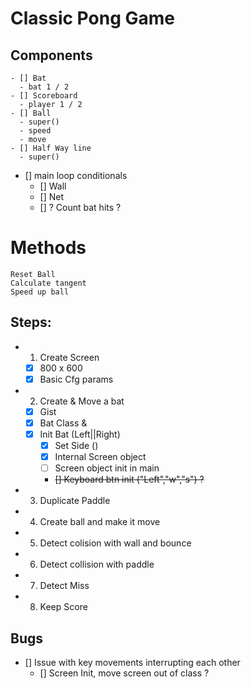 # Classic Pong Game

## Components 

    - [] Bat
      - bat 1 / 2
    - [] Scoreboard
      - player 1 / 2
    - [] Ball
      - super()
      - speed
      - move
    - [] Half Way line
      - super()

  - [] main loop conditionals
    - [] Wall
    - [] Net
    - [] ? Count bat hits ?

# Methods
    Reset Ball
    Calculate tangent
    Speed up ball


## Steps:

  - 1. Create Screen
    - [x] 800 x 600
    - [x] Basic Cfg params
  - 2. Create & Move a bat
    - [x] Gist
    - [x] Bat Class & 
    - [x] Init Bat (Left||Right)
      - [x] Set Side ()
      - [x] Internal Screen object
      - [ ] Screen object init in main
      - ~~[] Keyboard btn init ("Left","w","s") ?~~
  - 3. Duplicate Paddle
  - 4. Create ball and make it move
  - 5. Detect colision with wall and bounce
  - 6. Detect collision with paddle
  - 7. Detect Miss
  - 8. Keep Score

## Bugs
  - [] Issue with key movements interrupting  each other
    - [] Screen Init, move screen out of class ? 
